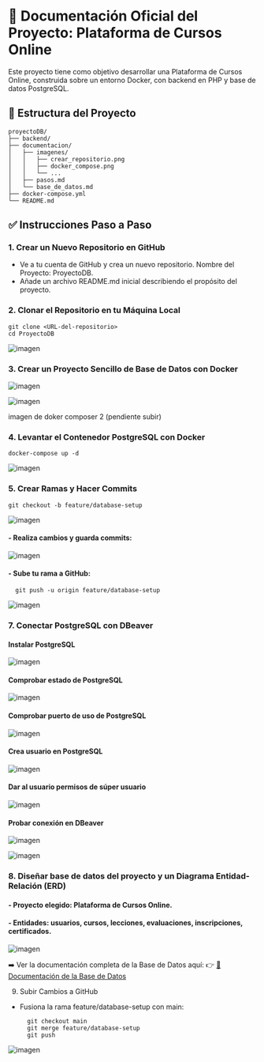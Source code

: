 # 🚀 Documentación Oficial del Proyecto: Plataforma de Cursos Online

Este proyecto tiene como objetivo desarrollar una Plataforma de Cursos Online, construida sobre un entorno Docker, con backend en PHP y base de datos PostgreSQL.

## 📂 Estructura del Proyecto

    proyectoDB/
    ├── backend/
    ├── documentacion/
    │   ├── imagenes/
    │   │   ├── crear_repositorio.png
    │   │   ├── docker_compose.png
    │   │   └── ...
    │   ├── pasos.md
    │   └── base_de_datos.md
    ├── docker-compose.yml
    └── README.md              


## ✅ Instrucciones Paso a Paso

### 1. Crear un Nuevo Repositorio en GitHub
- Ve a tu cuenta de GitHub y crea un nuevo repositorio. Nombre del Proyecto: ProyectoDB.
- Añade un archivo README.md inicial describiendo el propósito del proyecto.

### 2. Clonar el Repositorio en tu Máquina Local

    git clone <URL-del-repositorio>
    cd ProyectoDB

![imagen](./imagenes/1_clonar_repo_local.png)

### 3. Crear un Proyecto Sencillo de Base de Datos con Docker

![imagen](./imagenes/crear_docker_composer.png)

![imagen](./imagenes/editar_docker_compose.png)

imagen de doker composer 2 (pendiente subir)

### 4. Levantar el Contenedor PostgreSQL con Docker

    docker-compose up -d

![imagen](./imagenes/levantar_proyecto.png)


### 5. Crear Ramas y Hacer Commits

    git checkout -b feature/database-setup

![imagen](./imagenes/Crear_rama.png)

#### - Realiza cambios y guarda commits:

![imagen](./imagenes/Cambios_en_rama.png)

#### - Sube tu rama a GitHub:

      git push -u origin feature/database-setup

![imagen](./imagenes/subida_archivos.png)

### 7. Conectar PostgreSQL con DBeaver

#### Instalar PostgreSQL
![imagen](./imagenes/instalar_postgres_2.png)

#### Comprobar estado de PostgreSQL
![imagen](./imagenes/instalar_postgres_3_comrprobar_estado.png)

#### Comprobar puerto de uso de PostgreSQL
![imagen](./imagenes/instalar_postgres_4_comprueba_puerto.png)

#### Crea usuario en PostgreSQL
![imagen](./imagenes/Crea_user_postgres_1.png)

#### Dar al usuario permisos de súper usuario
![imagen](./imagenes/superusuario.png)

#### Probar conexión en DBeaver
![imagen](./imagenes/probar_concexion_dbeaver_1.png)

![imagen](./imagenes/probar_conexion_dbeaver_2.png)


### 8. Diseñar base de datos del proyecto y un Diagrama Entidad-Relación (ERD)

#### - Proyecto elegido: Plataforma de Cursos Online.
#### - Entidades: usuarios, cursos, lecciones, evaluaciones, inscripciones, certificados.

![imagen](./imagenes/diagrama_ER.png)

➡️ Ver la documentación completa de la Base de Datos aquí:
 👉 [📄 Documentación de la Base de Datos](BBDD.md)


9. Subir Cambios a GitHub
- Fusiona la rama feature/database-setup con main:

        git checkout main
        git merge feature/database-setup
        git push

![imagen](./imagenes/fusion_rama.png)
